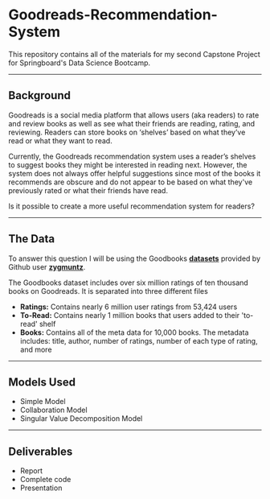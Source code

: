 # Goodreads-Recommendation-System

This repository contains all of the materials for my second Capstone Project for Springboard's Data Science Bootcamp. 

***

## Background

Goodreads is a social media platform that allows users (aka readers) to rate and review books as well as see what their friends are reading, rating, and reviewing. Readers can store books on ‘shelves’ based on what they’ve read or what they want to read.

Currently, the Goodreads recommendation system uses a reader’s shelves to suggest books they might be interested in reading next. However, the system does not always offer helpful suggestions since most of the books it recommends are obscure and do not appear to be based on what they've previously rated or what their friends have read.

Is it possible to create a more useful recommendation system for readers?

***

## The Data

To answer this question I will be using the Goodbooks __[datasets](https://github.com/zygmuntz/goodbooks-10k)__ provided by Github user __[zygmuntz](https://github.com/zygmuntz)__. 

The Goodbooks dataset includes over six million ratings of ten thousand books on Goodreads. It is separated into three different files 

* **Ratings:** Contains nearly 6 million user ratings from 53,424 users 
* **To-Read:** Contains nearly 1 million books that users added to their 'to-read' shelf 
* **Books:** Contains all of the meta data for 10,000 books. The metadata includes: title, author, number of ratings, number of each type of rating, and more 

***

## Models Used

* Simple Model
* Collaboration Model
* Singular Value Decomposition Model

***

## Deliverables

* Report
* Complete code
* Presentation
